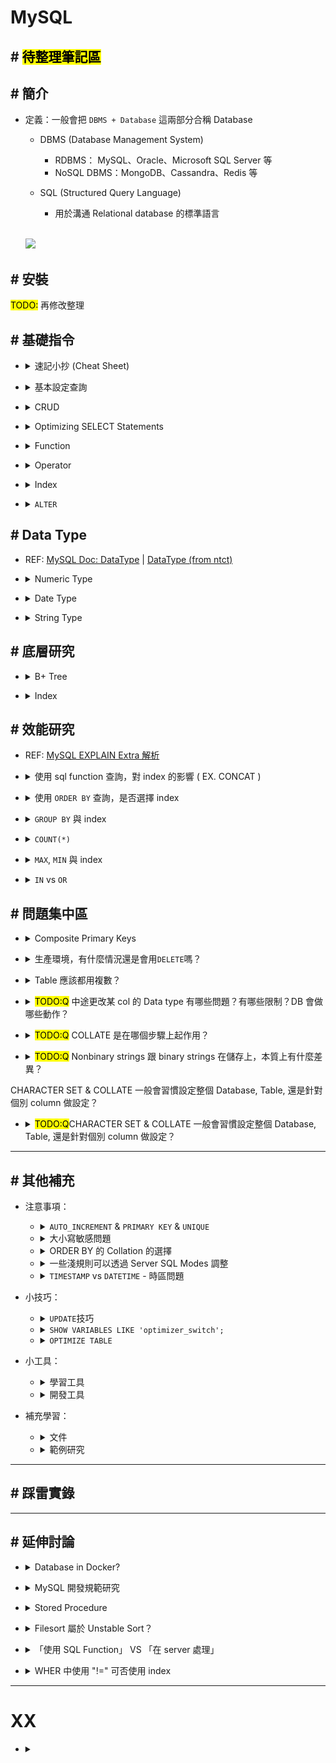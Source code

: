 ##### <!-- 收起 -->

<!----------- ref start ----------->

[MySQL Doc: SHOW Statements]: https://dev.mysql.com/doc/refman/8.0/en/show.html
[validate_password]: https://dev.mysql.com/doc/refman/8.0/en/validate-password.html
[MySQL shell]: https://github.com/dbcli/mycli
[MySQL Doc: BINARY]: https://dev.mysql.com/doc/refman/8.0/en/cast-functions.html#operator_binary
[MySQL 函數 ｜鐵人]: https://ithelp.ithome.com.tw/articles/10034496
[MySQL Doc: Operator]: https://dev.mysql.com/doc/refman/8.0/en/non-typed-operators.html
[MySQL Doc: Date and Time Functions]: https://dev.mysql.com/doc/refman/8.0/en/date-and-time-functions.html
[MySQL Doc: Date]: https://dev.mysql.com/doc/refman/8.0/en/datetime.html
[DataType (from ntct)]: http://ftp.ntct.edu.tw/%E7%A0%94%E7%BF%92%E6%95%99%E6%9D%90/95%E5%B9%B4%E6%9A%91%E6%9C%9F%E7%A0%94%E7%BF%92/php&mysql+xoops/0710%E4%B8%8A%E8%AA%B2/%E6%AC%84%E4%BD%8D%E5%9E%8B%E6%85%8B.htm
[MySQL Doc: Server SQL Modes]: https://dev.mysql.com/doc/refman/8.0/en/sql-mode.html
[MySQL Doc: Precision Math]: https://dev.mysql.com/doc/refman/8.0/en/precision-math.html
[MySQL Doc: DataType]: https://dev.mysql.com/doc/refman/8.0/en/data-types.html
[MySQL issue answer]: https://bugs.mysql.com/bug.php?id=79808
[MySQL EXPLAIN Extra 解析]: https://www.modb.pro/db/409873
[MySQL doc: COUNT()]: https://dev.mysql.com/doc/refman/8.0/en/aggregate-functions.html#function_count
[MySQL 中 IS NULL、IS NOT NULL、!= 不能用索引？]: https://juejin.cn/post/6844903921450745863
[分析 COUNT(*)]: https://mp.weixin.qq.com/s/eh7G_J3a0JudZRR-wrElag
[Optimizing SELECT Statements]: https://dev.mysql.com/doc/refman/8.0/en/select-optimization.html
[Aggregate Function]: https://dev.mysql.com/doc/refman/8.0/en/aggregate-functions-and-modifiers.html
[String Functions]: https://dev.mysql.com/doc/refman/8.0/en/string-functions.html
[MySQL DOC: Character Sets, Collations, Unicode]: https://dev.mysql.com/doc/refman/8.0/en/charset.html
[What is the sorting algorithm behind ORDER BY query in MySQL?]: https://www.pankajtanwar.in/blog/what-is-the-sorting-algorithm-behind-order-by-query-in-mysql
[MySQL：排序（filesort）詳細解析]: https://zhuanlan.zhihu.com/p/101921329
[MySQL DOC: SELECT Statement]: https://dev.mysql.com/doc/refman/8.0/en/select.html
[MySQL DOC: ORDER BY Optimization]: https://dev.mysql.com/doc/refman/8.0/en/order-by-optimization.html
[Optimize Table 整理 MySQL 表空間]: https://www.796t.com/content/1545213008.html
[圖解｜索引覆蓋、索引下推以及如何避免索引失效]: https://zhuanlan.zhihu.com/p/481750465
[資料庫索引深入淺出(二)]: https://isdaniel.github.io/dbindex-2/
[MySQL 覆蓋索引詳解]: https://juejin.cn/post/6844903967365791752
[MySQL 面試：談談你對聚簇索引的理解]: https://blog.csdn.net/zhizhengguan/article/details/120834883?ops_request_misc=%257B%2522request%255Fid%2522%253A%2522168785250216800182784361%2522%252C%2522scm%2522%253A%252220140713.130102334..%2522%257D&request_id=168785250216800182784361&biz_id=0&utm_medium=distribute.pc_search_result.none-task-blog-2~all~top_click~default-2-120834883-null-null.142^v88^koosearch_v1,239^v2^insert_chatgpt&utm_term=%E8%81%9A%E7%B0%87%E7%B4%A2%E5%BC%95&spm=1018.2226.3001.4187
[詳解聚簇索引]: https://blog.csdn.net/crazzy_lp/article/details/84650621?ops_request_misc=&request_id=&biz_id=102&utm_term=%E8%81%9A%E7%B0%87%E7%B4%A2%E5%BC%95&utm_medium=distribute.pc_search_result.none-task-blog-2~all~sobaiduweb~default-1-84650621.142^v88^koosearch_v1,239^v2^insert_chatgpt&spm=1018.2226.3001.4187
[MySQL 底層為什麼要選用 B+樹作為索引的數據結構呢？]: https://blog.csdn.net/cckevincyh/article/details/119003282?spm=1001.2014.3001.5501
[平衡二叉樹、B 樹、B+樹、B*樹理解其中一種你就都明白了]: https://zhuanlan.zhihu.com/p/27700617
[資料庫層的核心 - 索引結構演化論 B+樹]: https://mark-lin.com/posts/20190911/
[聚簇索引]: https://blog.csdn.net/taoqilin/article/details/121230649?ops_request_misc=%257B%2522request%255Fid%2522%253A%2522168785250216800182784361%2522%252C%2522scm%2522%253A%252220140713.130102334..%2522%257D&request_id=168785250216800182784361&biz_id=0&utm_medium=distribute.pc_search_result.none-task-blog-2~all~top_positive~default-1-121230649-null-null.142^v88^koosearch_v1,239^v2^insert_chatgpt&utm_term=%E8%81%9A%E7%B0%87%E7%B4%A2%E5%BC%95&spm=1018.2226.3001.4187
[MySQL 開發規範參考]: https://mp.weixin.qq.com/s?__biz=MzUzNzAzMTc3MA==&mid=2247484130&idx=1&sn=4bae9fdac414a5ee3157b2f9d94f5592&scene=21#wechat_redirect
[Should You Run Your Database in Docker?]: https://vsupalov.com/database-in-docker/

<!------------ ref end ------------>

# MySQL

## # <mark>待整理筆記區</mark>

## # 簡介

- 定義：一般會把 `DBMS + Database` 這兩部分合稱 Database

  - DBMS (Database Management System)

    - RDBMS： MySQL、Oracle、Microsoft SQL Server 等
    - NoSQL DBMS：MongoDB、Cassandra、Redis 等

  - SQL (Structured Query Language)
    - 用於溝通 Relational database 的標準語言

  <br>

  ![](https://i.imgur.com/KydSI1d.png)

## # 安裝

<mark>TODO:</mark> 再修改整理

<!-- - 以`Homebrew`安裝
- 以`docker`啟動
- `mysql_secure_installation`進行安全設置

  - 設定每次連線所需的密碼
  - 設定是否開放遠端連線 --NO-> 只能在本機連線
  - 設定是否開放 test user --NO-> 只能用 root 連線

- `mysql -u root -p`進入 MySQL 介面

  - `-u <user>`：以該 user 身份執行
  - `-p`：輸入密碼

- chatGPT ref
  ![](https://i.imgur.com/1uue1fp.png)
  ![](https://i.imgur.com/58eyRt2.png)
  ![](https://i.imgur.com/vmIzzV0.png) -->

## # 基礎指令

<!-- 速記小抄 (Cheat Sheet) -->

- <details close>
  <summary>速記小抄 (Cheat Sheet)</summary>

  ![](./src/image/SQL_cheat_sheet1.jpeg)
  ![](./src/image/SQL_cheat_sheet2.png)

  </details>

<!-- 基本設定查詢 -->

- <details close>
  <summary>基本設定查詢</summary>

  <!-- SELECT VERSION(); -->

  - <details close>
    <summary><code>SELECT VERSION();</code></summary>

    - 查看 MySQL 版本

    </details>

  <!-- SELECT DATABASE(); -->

  - <details close>
    <summary><code>SELECT DATABASE();</code></summary>

    - 查詢目前正在 use 的 DB

    </details>

  <!-- DELIMITER symbol -->

  - <details close>
    <summary><code>DELIMITER symbol</code></summary>

    - 更改結尾的符號
    - 當前環境生效，若 exit 再回來則回覆成 `;`

    ```sql
    # EX. 原本用 ; 結尾
    > SELECT * FROM users;

    # 改成用 # 結尾
    > DELIMITER #
    > SELECT * FROM users#

    # exit 後恢復 ;
    > exit
    $ mysql -r root -p
    > SELECT * FROM users;
    ```

    </details>

  <!-- DESCRIBE table; -->

  - <details close>
    <summary><code>DESCRIBE table;</code></summary>

    - 秀出該 table 的樣貌

    </details>

  <!-- SHOW WARNINGS; -->

  - <details close>
    <summary><code>SHOW WARNINGS;</code></summary>

    - 列出上一個操作所造成的 Error 或 Warning
    - 只要做新的 SQL 動作，前面的 warning 就消失了

    </details>

  <!-- SHOW VARIABLES; -->

  - <details close>
    <summary><code>SHOW VARIABLES;</code></summary>

    - 列出所有 DB server 中的變數設定
    - 設定方式：`SET var_name="var_value"`

    </details>

  <!-- SHOW CREATE DATABASE db_name; -->

  - <details close>
    <summary><code>SHOW CREATE DATABASE db_name;</code></summary>

    - [MySQL Doc: SHOW Statements]
    - 可以查詢該 database 的資訊 (CHARACTER SET, COLLATE, ENCRYPTION)
    - 同理可查 `SCHEMA`

    </details>

  </details>

<!-- CRUD -->

- <details close>
  <summary>CRUD</summary>

  <!-- INSERT INTO -->

  - <details close>
    <summary><code>INSERT INTO</code></summary>

    - `INSERT INTO table(col1, col2) VALUES(col1, col2);`，是按照順序來進行配對 column

    </details>

  </details>

<!-- Optimizing SELECT Statements -->

- <details close>
  <summary>Optimizing SELECT Statements</summary>

  - [Optimizing SELECT Statements]

  <!-- ORDER BY -->

  - <details close>
    <summary><code>ORDER BY</code></summary>

    - `DESC` 降冪 (預設為升冪)

      - 排序方式從 升冪 改為 降冪
      - EX. `SELECT * FROM employees ORDER BY salary DESC;`

    - `ORDER BY 1`

      - 依照 SELECT 的第一項 (EX. name) 來排序
      - EX. `SELECT name, salary FROM employees ORDER BY 1;`

    </details>

  <!-- LIMIT -->

  - <details close>
    <summary><code>LIMIT</code></summary>

    - 可用 `18446744073709551615` 確保列出 LIMIT 後全部內容
    - EX. `SELECT * FROM tbl LIMIT 95,18446744073709551615;`
    - REF: [MySQL DOC: SELECT Statement]

    </details>

  <!-- LIKE -->

  - <details close>
    <summary><code>LIKE</code></summary>

    <!-- `%` 省略 -->

    - <details close>
      <summary><code>%</code> 省略</summary>

      - EX. `SELECT * FROM table_name LIKE "%A";`
      - EX. `SELECT * FROM table_name LIKE "A%";`
      - EX. `SELECT * FROM table_name LIKE "%A%";`
      </details>

    <!-- `_` 省略數量 -->

    - <details close>
      <summary><code>_</code> 省略數量</summary>

      - 有幾個 `_` 就代表幾個 char
      - EX. `SELECT * FROM table_name LIKE "__A";`
      - EX. `SELECT * FROM table_name LIKE "A___";`
      </details>

    <!-- 預設不會區分大小寫 -->

    - <details close>
      <summary>預設不會區分大小寫</summary>

      - 可用 `BINARY` 區分大小寫
      - EX. `SELECT * FROM table_name WHERE col_name LIKE BINARY 'J%';`

      </details>

    <!-- 效能注意 -->

    - <details close>
      <summary>效能注意</summary>

      - 使用 `%`, `_` 等開頭，會無法使用 index

      </details>

    </details>

  </details>

<!-- Function -->

- <details close>
  <summary>Function</summary>

  <!-- String Function -->

  - <details close>
    <summary>String Function</summary>

    - [String Functions]

    - `CONCAT`、`CONCAT_WS`、`SUBSTR`、`REPLACE`、`REVERSE`、`CHAR_LENGTH`、`LOWER`、`UPPER`、`TRIM`、``

    </details>

  <!-- DateTime Function -->

  - <details close>
    <summary>DateTime Function</summary>

    - `NOW()`、`CURRENT_TIMESTAMP()`、`CURRENT_TIMESTAMP`

      - MySQL 中，都是回傳當下時區的時間
      - 需注意就算以數字格式呈現，也不是 TIMESTAMP，而是 DATETIME

    - `NOW()` vs `SYSDATE()`

      - `NOW()`、`CURRENT_TIMESTAMP()` 是執行準備開始的時間
      - `SYSDATE()` 是真正執行時的時間

      ![NOW_vs_SYSDATE.png](./src/image/NOW_vs_SYSDATE.png)

    - `DATEDIFF()`、`TIMESTAMPDIFF()`

      - `DATEDIFF()` 回傳「天數」
      - `TIMESTAMPDIFF()` 自己指定

    - [MySQL Doc: Date and Time Functions]

    </details>

  <!-- Information Function -->

  - <details close>
    <summary>Information Function</summary>

    - `CONNECTION_ID()`、`DATABASE()`、`LAST_INSERT_ID()`、`USER()`、`VERSION()`

    </details>

  <!-- Aggregate Function -->

  - <details close>
    <summary>Aggregate Function</summary>

    - [Aggregate Function]

    - `COUNT`、`DISTINCT`、`SUM`、`MAX`、`MIN`、`AVG`

    <!-- GROUP BY -->

    - <details close>
      <summary><code>GROUP BY</code></summary>

      - `HAVING`：類似於 `GROUP BY` 的 `WHERE`，但本質上不同

      </details>

    <!-- HAVING VS WHERE -->

    - <details close>
      <summary><code>HAVING</code> VS <code>WHERE</code></summary>

      - `WHERE`：查表時進行篩選
      - `HAVING`：對查詢結果進行篩選

      - 當在一般情形，直接以 `HAVING` 替代 `WHERE`，則會先返回結果才進行篩選，導致其掃表的範圍變大、返回的內容變多

        ![HAVING_vs_WHERE.png](./src/image/HAVING_vs_WHERE.png)

      </details>

    </details>

  <!-- Encryption and Compression Functions -->

  - <details close>
    <summary>Encryption and Compression Function</summary>

    - `MD5()`、`SHA1()`、`SHA2()`

    - `VALIDATE_PASSWORD_STRENGTH()`

      - 需先安裝 [validate_password]
      - 回傳密碼強度
      - 不會記錄在 shell 的 history

    </details>

  </details>

<!-- Operator -->

- <details close>
  <summary>Operator</summary>

  - [MySQL Doc: Operator]

  - `NOT`、`!=`、`LIKE`、`BINARY`、`AND`、`OR`、`BETWEEN`、`IN`、`CASE`

  - `BINARY`

    - 轉成 binary string，可以進行 byte by byte 的比較 (沒轉之前為 char by char，所以才無法區分大小寫)

    - 範例

      - 在查詢時才指定 COLLATE

        - EX. `SELECT * FROM table_name WHERE col_name LIKE BINARY 'J%';`

      - 在定義欄位時，同時定義預設的 COLLATE

        - EX. `CREATE TABLE table_name(col_name VARCHAR(5) BINARY);`

      ```sql
      ## 預設為 utf8mb4 時，以下兩兩同義：
      CHAR(10) BINARY
      CHAR(10) CHARACTER SET utf8mb4 COLLATE utf8mb4_bin

      CHAR(10) CHARACTER SET binary
      BINARY(10)
      ```

    - REF: [MySQL Doc: BINARY] | [MySQL 函數 ｜鐵人]

  - `BETWEEN`

    - 包含前後兩個
    - EX. `SELECT * FROM table_name WHERE col_name BETWEEN 1 AND 5;` 中，回傳資料包含 1 & 5

  - `CASE`

    ```sql
    ## EX. 依照分數分類為 1 ~ 5 顆星，並在查詢結果增加一個 col 為 stars

    SELECT *,
      CASE
        WHEN score>=8 THEN "*****"
        WHEN score>=7 AND score<8 THEN "****"
        WHEN score>=6 AND score<7 THEN "***"
        WHEN score>=5 AND score<6 THEN "**"
        ELSE "*"
      END AS stars
    FROM movie
    ```

  </details>

<!-- Index -->

- <details close>
  <summary>Index</summary>

  <!-- CREATE INDEX index_name ON table_name(title); -->

  - `CREATE INDEX index_name ON table_name(title);`

  <!-- SHOW INDEXES FROM table_name; -->

  - `SHOW INDEXES FROM table_name;`

  </details>

<!-- ALTER -->

- <details close>
  <summary><code>ALTER</code></summary>

  - `ALTER TABLE table_name MODIFY col_name TYPE_NAME;`

    - 更改 col 的 type
    - 需相容所有已存在的資料，才能改變

  </details>

## # Data Type

- REF: [MySQL Doc: DataType] | [DataType (from ntct)]

<!-- Numeric Type -->

- <details close>
  <summary>Numeric Type</summary>

  <!-- Interger Types -->

  - <details close>
    <summary>Interger Types</summary>

    - `TINYINT`、`SMALLINT`、`MEDIUMINT`、`INT`、`BIGINT`
    - 1、2、3、4、8 byte
    - 可以使用 `UNSIGNED`
      - EX. `INT UNSIGNED`

    </details>

  <!-- Fixed-Point Types -->

  - <details close>
    <summary>Fixed-Point Types</summary>

    - `DECIMAL`、`NUMERIC`

    <!-- size (`DECIMAL(M,D)`) -->

    - <details close>
      <summary>size (<code>DECIMAL(M,D)</code>)</summary>

      - M 最多 65 digits
      - <mark>TODO: 此資料有點問題，待研究</mark> size：`M > D ? M + 2 : D + 2` byte
      - 應該是 M+2 byte，且 D <= M+2 ？
      </details>

    <!-- 範例 -->

    - <details close>
      <summary>範例</summary>

      - EX. `DECIMAL(5,2)`
      - precision 為 5 位數字 (digits)，scale 為 2 位小數 (decimals)
      - 範圍：-999.99 ~ 999.99
      </details>

    <!-- 簡寫 -->

    - <details close>
      <summary>簡寫</summary>

      - `DECIMAL(M)` 等於 `DECIMAL(M,0)`
      - `DECIMAL` 等於 `DECIMAL(10)`

      </details>

    - REF: [MySQL Doc: Precision Math]

    </details>

  <!-- Floating-Point Types (不準確) -->

  - <details close>
    <summary>Floating-Point Types (不準確)</summary>

    - `FLOAT`、`DOUBLE`
    - `FLOAT` 4 byte，`DOUBLE` 8 byte
    - 格式同 `DECIMAL`，但儲存方式不同，精準度也就不同

    </details>

  <!-- Bit-Value Type -->

  - <details close>
    <summary>Bit-Value Type</summary>

    - `BIT`
    - `BIT(M)`: M 可以 1 ~ 64

    <!-- 輸入範例 -->

    - <details close>
      <summary>輸入範例</summary>

      - `INSERT INTO table_name VALUE(b'11111111');`
      - `INSERT INTO table_name VALUE(0b11111111);`
      - `INSERT INTO table_name VALUE(x'FF');`
      - `INSERT INTO table_name VALUE(0xFF);`
      - `INSERT INTO table_name VALUE(255);`
      </details>

    <!-- 輸出範例 -->

    - <details close>
      <summary>輸出範例</summary>

      - `SELECT x, x+0, BIN(x), OCT(x), HEX(x) FROM table_name;`

        ![BIT_present.png](./src/image/BIT_present.png)

      </details>

    </details>

  </details>

<!-- Date Type -->

- <details close>
  <summary>Date Type</summary>

  - REF: [MySQL Doc: Date]

  - `DATE`、`TIME`、`YEAR`、`DATETIME`、`TIMESTAMP`
  - 盡量都按照完整格式書寫。若需使用簡寫，需再仔細研究地雷區
  - 有些可以超出一點 support 的範圍，但不建議也不保證

  <!-- DATE -->

  - <details close>
    <summary><code>DATE</code></summary>

    - `YYYY-MM-DD`
    - `1000-01-01` ~ `9999-12-31`
    - 3 byte

    </details>

  <!-- TIME -->

  - <details close>
    <summary><code>TIME</code></summary>

    - `HH:MM:SS`
    - `-838:59:59` ~ `838:59:59`
    - 3 byte
    - <mark>TODO:Q</mark> 為啥是 838 ？

    </details>

  <!-- YEAR -->

  - <details close>
    <summary><code>YEAR</code></summary>

    - `1901` ~ `2155`
    - 1 byte

    </details>

  <!-- DATETIME -->

  - <details close>
    <summary><code>DATETIME</code></summary>

    - `DATE` + `TIME` + microseconds
    - `YYYY-MM-DD HH:MM:SS`
    - `1000-01-01 00:00:00` ~ `9999-12-31 23:59:59`
    - 8 byte

    </details>

  <!-- TIMESTAMP -->

  - <details close>
    <summary><code>TIMESTAMP</code></summary>

    - `1970-01-01 00:00:01 UTC` ~ `2038-01-19 03:14:07 UTC`
    - 4 byte (INT SIGNED)
    - 時區問題

      - 以當下 SQL server 內設定的時區 (可改設定)，計算出 timestamp
      - version 8.0.22 後，可在 SQL 用 `CAST()` 直接轉

        - EX. `CAST(timestamp AT TIME ZONE INTERVAL '+00:00' AS datetime)`

    - 實用範例

      - 兩種寫法都可以使得每次 update 該 row 時，自動更新 update_at
      - `TIMESTAMP` 有時候會預設直接做此設定

      ```sql
      mysql> CREATE TABLE table_name(
                col_name1 INT,
                update_at TIMESTAMP
                  NOT NULL DEFAULT CURRENT_TIMESTAMP
                  ON UPDATE CURRENT_TIMESTAMP
              );

      mysql> CREATE TABLE table_name(
                col_name1 INT,
                update_at TIMESTAMP
                  NOT NULL DEFAULT NOW()
                  ON UPDATE NOW()
                );
      ```

      ![TIMESTAMP_ON_UPDATE.png](./src/image/TIMESTAMP_ON_UPDATE.png)

    </details>

  <!-- DATETIME vs TIMESTAMP -->

  - <details close>
    <summary><code>DATETIME</code> vs <code>TIMESTAMP</code></summary>

    - Datetime (1000 ～ 9999 年)，Timestamp (1970 ～ 2038 年)
    - For index, Timestamp 比 Datetime 快
    - 面臨的時區問題不同 (詳見注意事項)

    </details>

  </details>

<!-- String Type -->

- <details close>
  <summary>String Type</summary>

  <!-- `Binary strings` vs `Nonbinary strings` -->

  - <details close>
    <summary><code>Binary strings</code> vs <code>Nonbinary strings</code></summary>

    - Binary strings

      - `BINARY`、`VARBINARY`、`BLOB`、

    - Nonbinary strings

      - `CHAR`、`VARCHAR`、`TEXT`

    </details>

  <!-- `CHAR`、`VARCHAR` -->

  - `CHAR`、`VARCHAR`

    - 定義要使用幾個 char
    - type：1 byte
    - 英文字母：1 byte

    - `CHAR`

      - 0 ~ 255 char
      - 固定空間

    - `VARCHAR`

      - 0 ~ 65535 char
      - 固定最大可使用空間
      - 改變長度時，會需要重新分配空間

    - function

      - `CHAR_LENGTH()` 計算 char 長度
      - `LENGTH()` 計算 char 所使用空間 (但如果 CHAR(4) 存 'ab'，會回傳 2)

  <!-- `BINARY`、`VARBINARY` -->

  - `BINARY`、`VARBINARY`

    - 定義要使用幾個 byte
    - `BINARY` 會補滿 0x00，所以用 `LENGTH()` 會回傳固定的

  <!-- `BLOB`、`TEXT` -->

  - `BLOB`、`TEXT`

    - 儲存空間更大的 `VARBINARY`、`VARCHAR`
    - 2^8, 2^16, 2^24, 2^32 byte
    - 可以設定 `max_sort_length`，排序時，最多只會依照前面 max_sort_length 個去排序

  <!-- `ENUM`、`SET` -->

  - `ENUM`、`SET`

    - `ENUM`

      - 實際上是儲存一個 index，可節省空間
      - 也可以在 insert 時，使用 index 編號

        ```sql
        ## EX. S, M, L = 1, 2, 3

        mysql> CREATE TABLE table1(title VARCHAR(5), size ENUM('S', 'M', 'L'));
        mysql> INSERT INTO table1(title, size) VALUE('hat', 1);
        ```

    - `SET`

    - 0 ~ 64 member
    - 同 `ENUM`，也是儲存 index
    - index 換算成二進位，剛好對應到有哪些 member

      ![SET_type_limit.png](./src/image/SET_type_limit.png)

  </details>

## # 底層研究

<!-- B+ Tree -->

- <details close>
  <summary>B+ Tree</summary>

  - 因為資料庫存在 disk，選擇的重點在減少 I/O

    - 減少階數，減少 I/O
    - 盡量將每個 node 大小調整在 disk 的一個 block (EX. 4KB, 16KB..etc)，以減少 I/O
    - 盡量整理整齊，能放在同一個 block 以減少 I/O

  - 按順序連結，使順序遍歷更快

  - REF

    - [資料庫層的核心 - 索引結構演化論 B+樹]
    - [平衡二叉樹、B 樹、B+樹、B*樹理解其中一種你就都明白了]
    - [MySQL 底層為什麼要選用 B+樹作為索引的數據結構呢？]

  </details>

<!-- Index -->

- <details close>
  <summary>Index</summary>

  <!-- Clustered Index -->

  - <details close>
    <summary>Clustered Index</summary>

    - 一個 table 只能有一個 Clustered Index，所以應該慎選要給哪個 key 用，以發揮最大效能利益
    - key 選擇要點：不會改、常查詢、容量小、插入順序為遞增、重複率低

    - REF

      - [聚簇索引]
      - [詳解聚簇索引]
      - [MySQL 面試：談談你對聚簇索引的理解]

    </details>

  <!-- Covering Index -->

  - <details close>
    <summary>Covering Index</summary>

    - 前提要是 Clustered Index
    - 讓 index 中包含一些資料，使得查詢時可以直接從 index 取得資料
    - REF

      - [MySQL 覆蓋索引詳解]

    </details>

  <!-- Filter Index -->

  - <details close>
    <summary>Filter Index</summary>

    - 特化的 Covering Index，可以設定在 index 中存入的 Col，只符合特定條件的 value 才存入（並非所有的 Row 都存）
    - REF

      - [資料庫索引深入淺出(二)]

    </details>

  <!-- ICP (Index Condition Pushdown) -->

  - <details close>
    <summary>ICP (Index Condition Pushdown)</summary>

    - 索引條件下推（Index Condition Pushdown，ICP）
    - 過濾的動作由下層的存儲引擎層通過使用索引來完成，而不需要上推到 Server 層進行處理
    - 預設開啟

    </details>

  <!-- 其他 -->

  - <details close>
    <summary>其他</summary>

    - 需了解優化器自動選擇 index 的規則，自動選擇的並非一定就是最高效的，而是選擇 Cost Base Optimizer 最小的
    - 有時需把多餘的 index 刪除，才能讓其選中更高效的那一個 index
    - 優化器會將 possible_keys 都試一遍，因此一個查詢若有太多 possible_keys，也會變慢
    - 若在條件式中對 key 做運算，則會讓 index 失效。雖然新增了「函數索引」，但也是多建立一個 index

    </details>

  - REF: [圖解｜索引覆蓋、索引下推以及如何避免索引失效]

  </details>

## # 效能研究

- REF: [MySQL EXPLAIN Extra 解析]

<!-- 使用 sql function 查詢，對 index 的影響 ( EX. CONCAT ) -->

- <details close>
  <summary>使用 sql function 查詢，對 index 的影響 ( EX. CONCAT )</summary>

  - 用 `SELECT CONCAT(a, b)`，不影響是否使用 index
  - 用 `WHERE CONCAT(a, b)=""`，則無法直接使用 index 快速查詢
  - 也可以另外建一個 `CONCAT(a, b)` 的 index

  ![Index_vs_CONCAT.png](./src/image/Index_vs_CONCAT.png)

  - 數據解析：
    - type index 會進行 whole index 掃描
    - type ref 直接二分法搜尋該 index

  </details>

<!-- 使用 `ORDER BY` 查詢，是否選擇 index -->

- <details close><summary>使用 <code>ORDER BY</code> 查詢，是否選擇 index</summary>

  - REF: [MySQL DOC: ORDER BY Optimization]

  - 如果需要再去查全表，則不會使用 index，而是重新對資料做排序

  ![Index_VS_OrderBy1.png](./src/image/Index_VS_OrderBy1.png)

  - 若加上 WHERE 只取得某個區間，會依照區間大小選用 index。區間需要多小？

  ![Index_VS_OrderBy2.png](./src/image/Index_VS_OrderBy2.png)

  </details>

<!-- GROUP BY 與 index -->

- <details close>
  <summary><code>GROUP BY</code> 與 index</summary>

  - 沒有 index，會 `Using temporary`，創建一個臨時表

    ![Index_VS_GroupBy1.png](./src/image/Index_VS_GroupBy1.png)

  - 有 index，會 `Using index`，使用 covering index

    ![Index_VS_GroupBy2.png](./src/image/Index_VS_GroupBy2.png)

  </details>

<!-- COUNT(*) -->

- <details close>
  <summary><code>COUNT(*)</code></summary>

  - InnoDB 需要每次重新算，會掃描全表(or index)

  <!-- COUNT(col) -->

  - `COUNT(col)` 用來全掃描的表(or index)，COUNT() 的 col 是否包含 NULL，會影響是否每次都需做判斷，影響效能

  <!-- 簡介 COUNT() -->

  - <details close>
    <summary>簡介 COUNT()</summary>

    - `COUNT(*)`：所有 row，不論是不是 NULL
    - `COUNT(col)`：只計算該 col 不是 NULL 的 row 數量

    </details>

  <!-- MyISAM VS InnoDB -->

  - <details close>
    <summary>MyISAM VS InnoDB</summary>

    - MyISAM 有記錄 count 結果，InnoDB 需要每次重新算
    - 最大原因是： MyISAM 不支持 Transaction， InnoDB 支持 Transaction

      - 因此 InnoDB 若記錄 count 結果，沒意義。因為在不同 Transaction 中可能會改變，不精準。
      - 即便每次重新算，也只是得到在該計算次中的數量
      - MySQL InnoDB 可使用 `SHOW TABLE STATUS` 直接取得估算

    </details>

  <!-- InnoDB 解決方案 -->

  - <details close>
    <summary>InnoDB 解決方案</summary>

    - 可另開 table 存 conut，依照需求分兩種做法

      - `OLTP` (Online Transactional Processing)

        - 注重一致性，所以安排把 update count 包含在每次 Transaction 中

      - `OLAP` (Online Analytical Processing)

        - 只需用來分析，因此可以設定一個時間 update count 一次

    </details>

  - REF: [分析 COUNT(*)] | [MySQL doc: COUNT()]

  </details>

<!-- MAX, MIN 與 index -->

- <details close>
  <summary><code>MAX</code>, <code>MIN</code> 與 index</summary>

  - 沒有 index，會掃全表

    ![Index_VS_MAX1.png](./src/image/Index_VS_MAX1.png)

  - 有 index

    - `Select tables optimized away`，可以直接 O(1) 回傳
    - 因為 B+ Tree 會串成 linked list，還有 head & tail
    - REF: [MySQL issue answer]

    ![Index_VS_MAX2.png](./src/image/Index_VS_MAX2.png)

  </details>

<!-- IN vs OR -->

- <details close>
  <summary><code>IN</code> vs <code>OR</code></summary>

  - `IN` & `OR` 在效能上看起來是一樣的，只差別在閱讀性

    ![IN_vs_OR.png](./src/image/IN_vs_OR.png)

    - 其中 `rows` 解讀：4 個條件 ＋ 5 筆資料 － 2 種重複

  </details>

## # 問題集中區

<!-- Composite Primary Keys -->

- <details close>
  <summary>Composite Primary Keys</summary>

  <!-- AUTO_INCREMENT VS Composite Primary Keys -->

  - <details close>
    <summary>在使用 <code>AUTO_INCREMENT</code> 情況下，再設置 <b>Composite Primary Keys</b> 似乎沒有意義？</summary>

    - 是，因為 `AUTO_INCREMENT` 的 column 的每筆資料一定會不同

    </details>

  <!-- 電商限購商品 VS Composite Primary Keys -->

  - <details close>
    <summary>電商希望客戶只能購買一件同商品時，會用 <b>Composite Primary Keys</b> 來達成嗎？</summary>

    - 多：通常會在後端處理，因為這類型活動很難在一開始就設定好 DB

    </details>

  </details>

<!-- 生產環境 VS DELETE  -->

- <details close>
  <summary>生產環境，有什麼情況還是會用<code>DELETE</code>嗎？</summary>

  - 可能有些資料沒必要被救回，且資料庫資源有限，就會直接用 `DELETE`

  </details>

<!-- Table 應該都用複數？ -->

- <details close>
  <summary>Table 應該都用複數？</summary>

  - 是，MongoDB 還會自動幫你改成複數

  </details>

<!-- 中途更改某 col 的 Data type 有哪些問題？有哪些限制？DB 會做哪些動作？ -->

- <details close>
  <summary><mark>TODO:Q</mark> 中途更改某 col 的 Data type 有哪些問題？有哪些限制？DB 會做哪些動作？</summary>

  - 更改方式：`ALTER TABLE table_name CHANGE old_col_name new_col_name new_type;`

  </details>

<!-- COLLATE 是在哪個步驟上起作用？ -->

- <details close>
  <summary><mark>TODO:Q</mark> COLLATE 是在哪個步驟上起作用？</summary>

  </details>

<!-- Nonbinary strings 跟 binary strings 在儲存上，本質上有什麼差異？ -->

- <details close>
  <summary><mark>TODO:Q</mark> Nonbinary strings 跟 binary strings 在儲存上，本質上有什麼差異？</summary>

  - binary strings 是否只能輸入 ASCII 的內容？如果輸入中文，是否會自動轉成數個 byte？

  </details>

CHARACTER SET & COLLATE 一般會習慣設定整個 Database, Table, 還是針對個別 column 做設定？

- <details close>
  <summary><mark>TODO:Q</mark>CHARACTER SET & COLLATE 一般會習慣設定整個 Database, Table, 還是針對個別 column 做設定？</summary>

  </details>

---

## # 其他補充

<!-- 注意事項 -->

- 注意事項：

  <!-- `AUTO_INCREMENT` & `PRIMARY KEY` & `UNIQUE` -->

  - <details close>
    <summary><code>AUTO_INCREMENT</code> & <code>PRIMARY KEY</code> & <code>UNIQUE</code></summary>

    - 只能有一個 column 設置 `AUTO_INCREMENT`，並且一定要設置為 KEY (PRIMARY 或 UNIQUE)
    - 若沒有其他 column 被設置為 PK，則此 column 就會直接成為 PK
    - 可以使用 `PRIMARY KEY(col1, col2)`，跟其他 column 一起成為 Composite Primary Keys
    - 即便使用 `UNIQUE`，也允許多筆資料都是 NULL

    </details>

  <!-- 大小寫敏感問題 -->

  - <details close>
    <summary>大小寫敏感問題</summary>

    - 環境不同，可能導致對大小寫敏感，有不同的結果

    </details>

  <!-- ORDER BY 的 Collation 的選擇 -->

  - <details close>
    <summary>ORDER BY 的 Collation 的選擇</summary>

    - 不同環境可能有不同的預設設定，需統一設定
    - [MySQL DOC: Character Sets, Collations, Unicode]

    </details>

  <!-- 一些淺規則可以透過 Server SQL Modes 調整 -->

  - <details close>
    <summary>一些淺規則可以透過 Server SQL Modes 調整</summary>

    - [MySQL Doc: Server SQL Modes]

    </details>

  <!-- TIMESTAMP vs DATETIME - 時區問題 -->

  - <details close>
    <summary><code>TIMESTAMP</code> vs <code>DATETIME</code> - 時區問題</summary>

    - REF: [MySQL Doc: Date]

    - <details close>
      <summary>DATETIME 在儲存時，並不會儲存時區資訊，但是會以 DB server 所設定的時區所得到的時間來儲存</summary>

      - 儲存時很容易出錯

      </details>

    - <details close>
      <summary>TIMESTAMP 在呈現時，會自動轉換成 DB server 所設定的時區</summary>

      <!-- 舊版解法： -->

      - <details close>
        <summary>舊版解法：</summary>

        - 需查看 DB server 所設定的時區，也可自己設定

          - `SET time_zone = "+08:00";`
          - `SET time_zone = 'Asia/Taipei';`

        - 每次都要檢查或設定很麻煩
        - 為了呈現改設定，可能會影響到其他地方

        </details>

      <!-- version 8.0.22 解法： -->

      - <details close>
        <summary>version 8.0.22 解法：</summary>

        - `CAST(timestamp AT TIME ZONE INTERVAL "+00:00" AS datetime)`
        - 直接寫在 SQL，不用管不同 server 不同設定
        </details>

      </details>

    </details>

<!-- 小技巧 -->

- 小技巧：

  <!-- UPDATE 技巧 -->

  - <details close>
    <summary><code>UPDATE</code>技巧</summary>

    - 可以先 `SELECT` 查看 `WHERE` 的條件是否符合需求，再將其改為 `UPDATE`

    </details>

  <!-- 查看一些優化的條件設定 -->

  - <details close>
    <summary><code>SHOW VARIABLES LIKE 'optimizer_switch';</code></summary>

    - 查看一下當前一些優化的條件設定，如： ICP 的狀態

    </details>

  <!-- OPTIMIZE TABLE -->

  - <details close>
    <summary><code>OPTIMIZE TABLE</code></summary>

    - [Optimize Table 整理 MySQL 表空間]
    - 可安排在離峰時段進行 OPTIMIZE TABLE，以整理 table，使減少查詢時 I/O 次數

    </details>

<!-- 小工具 -->

- 小工具：

  <!-- 學習工具 -->

  - <details close>
    <summary>學習工具</summary>

    </details>

  <!-- 開發工具 -->

  - <details close>
    <summary>開發工具</summary>

    - [MySQL shell]

      - shell 中自動補全跟提示

    </details>

<!-- 補充學習 -->

- 補充學習：

  <!-- 文件 -->

  - <details close>
    <summary>文件</summary>

    </details>

  <!-- 範例研究 -->

  - <details close>
    <summary>範例研究</summary>

    </details>

---

## # 踩雷實錄

---

## # 延伸討論

<!-- Database in Docker? -->

- <details close>
  <summary>Database in Docker?</summary>

  - [Should You Run Your Database in Docker?]

  </details>

<!-- MySQL 開發規範研究 -->

- <details close>
  <summary>MySQL 開發規範研究</summary>

  - [MySQL 開發規範參考]

  </details>

<!-- Stored Procedure -->

- <details close>
  <summary>Stored Procedure</summary>

  - 在資料庫 server 上保存的預編譯的程式，像是開客製化的 API，讓外部可以串接使用

  </details>

<!-- Filesort 屬於 Unstable Sort？ -->

- <details close>
  <summary>Filesort 屬於 Unstable Sort？</summary>

  - [MySQL：排序（filesort）詳細解析]
  - [What is the sorting algorithm behind ORDER BY query in MySQL?]
  - GPT：早期為 Quicksort，5.0 改為 Batched Key Access Filesort，此兩種皆為 unstable

  ![GPT_MySQL_filesort.png](./src/image/GPT_MySQL_filesort.png)

  </details>

<!-- 「使用 SQL Function」 VS 「在 server 處理」 -->

- <details close>
  <summary>「使用 SQL Function」 VS 「在 server 處理」</summary>

  - 網路傳輸量？
  - 資料庫記憶體消耗？
  - 可能有些系統並不需要多建立一個 server？

  </details>

<!-- WHER 中使用 "!=" 可否使用 index -->

- <details close>
  <summary>WHER 中使用 "!=" 可否使用 index</summary>

  - 舊版不行，新版可以
  - REF: [MySQL 中 IS NULL、IS NOT NULL、!= 不能用索引？]

  </details>

---

# XX

- <details close>
  <summary></summary>

  </details>
